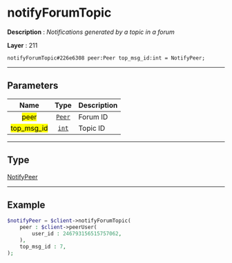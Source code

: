 # notifyForumTopic

**Description** : *Notifications generated by a topic in a forum*

**Layer** : 211

```tl
notifyForumTopic#226e6308 peer:Peer top_msg_id:int = NotifyPeer;
```

---

## Parameters

| Name | Type | Description |
| :---: | :---: | :--- |
| <mark>peer</mark> | [`Peer`](type/Peer) | Forum ID |
| <mark>top_msg_id</mark> | [`int`](type/int) | Topic ID |

---

## Type

[NotifyPeer](type/NotifyPeer)

---

## Example

```php
$notifyPeer = $client->notifyForumTopic(
	peer : $client->peerUser(
		user_id : 246793156515757062,
	),
	top_msg_id : 7,
);
```